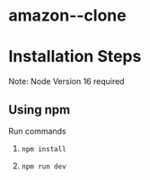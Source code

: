 # amazon--clone

# Installation Steps

Note: Node Version 16 required

## Using npm

Run commands

1) ```npm install```

2) ```npm run dev```

